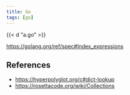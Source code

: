 ```yaml
---
title: Go
tags: [go]
---
```


{{< d "a.go" >}}

<https://golang.org/ref/spec#Index_expressions>

## References

- <https://hyperpolyglot.org/c#dict-lookup>
- <https://rosettacode.org/wiki/Collections>
